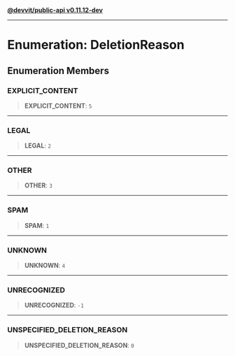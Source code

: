 [**@devvit/public-api v0.11.12-dev**](../README.md)

---

# Enumeration: DeletionReason

## Enumeration Members

<a id="explicit_content"></a>

### EXPLICIT_CONTENT

> **EXPLICIT_CONTENT**: `5`

---

<a id="legal"></a>

### LEGAL

> **LEGAL**: `2`

---

<a id="other"></a>

### OTHER

> **OTHER**: `3`

---

<a id="spam"></a>

### SPAM

> **SPAM**: `1`

---

<a id="unknown"></a>

### UNKNOWN

> **UNKNOWN**: `4`

---

<a id="unrecognized"></a>

### UNRECOGNIZED

> **UNRECOGNIZED**: `-1`

---

<a id="unspecified_deletion_reason"></a>

### UNSPECIFIED_DELETION_REASON

> **UNSPECIFIED_DELETION_REASON**: `0`
